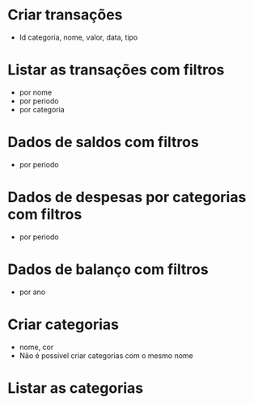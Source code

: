 
# Criar transações

 - Id categoria, nome, valor, data, tipo


# Listar as transações com filtros

 - por nome
 - por periodo
 - por categoria


# Dados de saldos com filtros
  
 - por periodo

# Dados de despesas por categorias com filtros

 - por periodo

# Dados de balanço com filtros

 - por ano

# Criar categorias

 - nome, cor
 - Não é possivel criar categorias com o mesmo nome


# Listar as categorias


